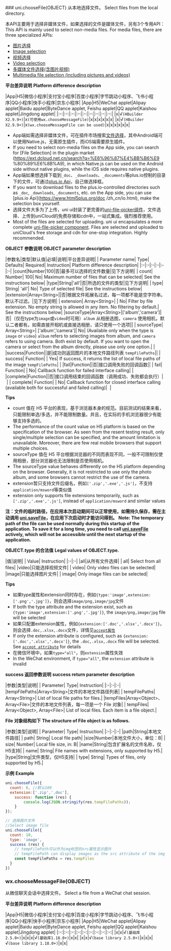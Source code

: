 <md-translatedByGoogle />
### uni.chooseFile(OBJECT)
从本地选择文件。
Select files from the local directory.

本API主要用于选择非媒体文件，如果选择的文件是媒体文件，另有3个专用API：
This API is mainly used to select non-media files. For media files, there are three specialized APIs:
- [图片选择](https://uniapp.dcloud.io/api/media/image?id=chooseimage)
- [Image selection](https://uniapp.dcloud.io/api/media/image?id=chooseimage)
- [视频选择](https://uniapp.dcloud.io/api/media/video?id=choosevideo)
- [Video selection](https://uniapp.dcloud.io/api/media/video?id=choosevideo)
- [多媒体文件选择(含图片视频)](https://uniapp.dcloud.io/api/media/video?id=choosemedia)
- [Multimedia file selection (including pictures and videos)](https://uniapp.dcloud.io/api/media/video?id=choosemedia)

**平台差异说明**
**Platform difference description**

|App|H5|微信小程序|支付宝小程序|百度小程序|字节跳动小程序、飞书小程序|QQ小程序|快手小程序|京东小程序|
|App|H5|WeChat applet|Alipay applet|Baidu applet|ByteDance applet, Feishu applet|QQ applet|Kaishou applet|Jingdong applet|
|:-:|:-:|:-:|:-:|:-:|:-:|:-:|:-:|:-:|
|x|√`(HBuilder X2.9.9+)`|x`(可使用wx.chooseMessageFile)`|x|x|x|x|x|x|
|x|√`(HBuilder X2.9.9+)`|x`(wx.chooseMessageFile can be used)`|x|x|x|x|x|x|

- App端如需选择非媒体文件，可在插件市场搜索[文件选择](https://ext.dcloud.net.cn/search?q=文件选择)，其中Android端可以使用Native.js，无需原生插件，而iOS端需要原生插件。
- If you need to select non-media files on the App side, you can search for [File Selection] in the plugin market (https://ext.dcloud.net.cn/search?q=%E6%96%87%E4%BB%B6%E9 %80%89%E6%8B%A9), in which Native.js can be used on the Android side without native plugins, while the iOS side requires native plugins.
- App端如果想选择下载到`_doc`、`_downloads`、`_documents`等plus.io控制的目录下的文件，可通过[plus.io Api](https://www.html5plus.org/doc/zh_cn/io.html)，自己做选择框。
- If you want to download files to the plus.io-controlled directories such as `_doc`, `_downloads`, `_documents`, etc. on the App side, you can use [plus.io Api](https://www.html5plus.org/doc /zh_cn/io.html), make the selection box yourself.
- 选择文件大多为了上传，uni ui封装了更完善的[uni-file-picker组件](https://ext.dcloud.net.cn/plugin?id=4079)，文件选择、上传到uniCloud的免费存储和cdn中，一站式集成。强烈推荐使用。
- Most of the files are selected for uploading. uni ui encapsulates a more complete [uni-file-picker component](https://ext.dcloud.net.cn/plugin?id=4079). Files are selected and uploaded to uniCloud's free storage and cdn for one-stop integration. Highly recommended.

**OBJECT 参数说明**
**OBJECT parameter description**

|参数名|类型|默认值|必填|说明|平台差异说明|
| Parameter name| Type| Defaults| Required| Instruction| Platform difference description|
|:-|:-|:-|:-|:-|:-|
|count|Number|100|否|最多可以选择的文件数量|见下方说明|
| count| Number| 100| No| Maximum number of files that can be selected| See the instructions below|
|type|String|'all'|否|所选的文件的类型|见下方说明|
| type| String| 'all'| No| Type of selected file| See the instructions below|
|extension|Array&lt;String&gt;||否|根据文件拓展名过滤，每一项都不能是空字符串。默认不过滤。|见下方说明|
| extension| Array\<String>| | No| Filter by file extension. No empty string is allowed in any item. No filtering by default.| See the instructions below|
|sourceType|Array&lt;String&gt;|['album','camera']|否|（仅在type为`image`或`video`时可用）`album` 从相册选图，`camera` 使用相机，默认二者都有。如需直接开相机或直接选相册，请只使用一个选项||
| sourceType| Array\<String>| \['album','camera']| No| (Available only when the type is `image` or `video`) `album` refers to selecting images from album, and `camera` refers to using camera. Both exist by default. If you want to open the camera or select from the album directly, please use only one option.| |
|success|Function||是|成功则返回图片的本地文件路径列表 `tempFilePaths`||
| success| Function| | Yes| If success, it returns the list of local file paths of the image `tempFilePaths`| |
|fail|Function||否|接口调用失败的回调函数||
| fail| Function| | No| Callback function for failed interface calling| |
|complete|Function||否|接口调用结束的回调函数（调用成功、失败都会执行）|&nbsp;|
| complete| Function| | No| Callback function for closed interface calling (available both for successful and failed calling)|  |

**Tips**

- count 值在 H5 平台的表现，基于浏览器本身的规范。目前测试的结果来看，只能限制单选/多选，并不能限制数量。并且，在实际的手机浏览器很少有能够支持多选的。
- The performance of the count value on H5 platform is based on the specification of the browser. As seen from the resent testing result, only single/multiple selection can be specified, and the amount limitation is unavailable. Moreover, there are few real mobile browsers that support multiple choices.
- sourceType 值在 H5 平台根据浏览器的不同而表现不同，一般不可限制仅使用相册，部分浏览器也无法限制是否使用相机。
- The sourceType value behaves differently on the H5 platform depending on the browser. Generally, it is not restricted to use only the photo album, and some browsers cannot restrict the use of the camera.
- extension暂只支持文件后缀名，例如`['.zip','.exe','.js']`，不支持`application/msword`等类似值
- extension only supports file extensions temporarily, such as `['.zip','.exe','.js']`, instead of `application/msword` and similar values

**注：文件的临时路径，在应用本次启动期间可以正常使用，如需持久保存，需在主动调用 [uni.saveFile](api/file/file?id=savefile)，在应用下次启动时才能访问得到。**
**Note: The temporary path of the file can be used normally during this startup of the application. To save it for a long time, you need to call [uni.saveFile](api/file/file?id=savefile) actively, which will not be accessible until the next startup of the application.**

**OBJECT.type 的合法值**
**Legal values of OBJECT.type.**

|值|说明|
| Value| Instruction|
|:-|:-|
|all|从所有文件选择|
| all| Select from all files|
|video|只能选择视频文件|
| video| Only video files can be selected|
|image|只能选择图片文件|
| image| Only image files can be selected|

**Tips**

- 如果type属性和extension同时存在，例如`{type:'image',extension:['.png','.jpg']}`，则会选择`image/png,image/jpg`文件
- If both the type attribute and the extension exist, such as `{type:'image',extension:['.png','.jpg']}`, the `image/png,image/jpg` file will be selected
- 如果只配置extension属性，例如`{extension:['.doc','.xlsx','.docx']}`，则会选择`.doc,.xlsx,.docx`文件，详情见[`accept属性`](https://developer.mozilla.org/zh-CN/docs/Web/HTML/Attributes/accept)
- If only the extension attribute is configured, such as `{extension:['.doc','.xlsx','.docx']}`, the `.doc,.xlsx,.docx` file will be selected. See [`accept attribute`](https://developer.mozilla.org/zh-CN/docs/Web/HTML/Attributes/accept) for details
- 在微信环境中，如果`type="all"`，则`extension`属性失效
- In the WeChat environment, if `type="all"`, the `extension` attribute is invalid

**success 返回参数说明**
**success return parameter description**

|参数|类型|说明|
| Parameter| Type| Instruction|
|:-|:-|:-|
|tempFilePaths|Array&lt;String&gt;|文件的本地文件路径列表|
| tempFilePaths| Array\<String>| List of local file paths for files.|
|tempFiles|Array&lt;Object&gt;、Array&lt;File&gt;|文件的本地文件列表，每一项是一个 File 对象|
| tempFiles| Array\<Object>, Array\<File>| List of local files. Each item is a file object.|

**File 对象结构如下**
**The structure of File object is as follows.**

|参数|类型|说明|
| Parameter| Type| Instruction|
|:-|:-|:-|
|path|String|本地文件路径|
| path| String| Local file path|
|size|Number|本地文件大小，单位：B|
| size| Number| Local file size, in: B|
|name|String|包含扩展名的文件名称，仅H5支持|
| name| String| File names with extensions, only supported by H5.|
|type|String|文件类型，仅H5支持|
| type| String| Types of files, only supported by H5.|

**示例**
**Example**

```javascript
uni.chooseFile({
  count: 6, //默认100
  extension:['.zip','.doc'],
	success: function (res) {
		console.log(JSON.stringify(res.tempFilePaths));
	}
});

// 选择图片文件
//Select image file
uni.chooseFile({
  count: 10,
  type: 'image',
  success (res) {
    // tempFilePath可以作为img标签的src属性显示图片
    // tempFilePath can display images as the src attribute of the img tags.
    const tempFilePaths = res.tempFiles
  }
})
```

### wx.chooseMessageFile(OBJECT)

从微信聊天会话中选择文件。
Select a file from a WeChat chat session.

**平台差异说明**
**Platform difference description**

|App|H5|微信小程序|支付宝小程序|百度小程序|字节跳动小程序、飞书小程序|QQ小程序|快手小程序|京东小程序|
|App|H5|WeChat applet|Alipay applet|Baidu applet|ByteDance applet, Feishu applet|QQ applet|Kaishou applet|Jingdong applet|
|:-:|:-:|:-:|:-:|:-:|:-:|:-:|:-:|:-:|
|x|x|√`(基础库2.5.0+)`|x|x|x|√`(基础库1.18.0+)`|x|x|
|x|x|√`(base library 2.5.0+)`|x|x|x|√`(base library 1.18.0+)`|x|x|


